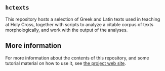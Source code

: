 ## `hctexts`




This repository hosts a selection of Greek and Latin texts used in teaching at Holy Cross, together with scripts to analyze a citable corpus of texts morphologically, and work with the output of the analyses.


## More information

For more information about the contents of this repository, and some tutorial material on how to use it, see [the project web site](https://neelsmith.github.io/hctexts/).
